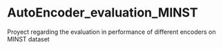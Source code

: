 # AutoEncoder_evaluation_MINST
Proyect regarding the evaluation in performance of different encoders on MINST dataset
